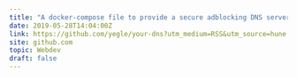 ```yaml
---
title: "A docker-compose file to provide a secure adblocking DNS server"
date: 2019-05-28T14:04:00Z
link: https://github.com/yegle/your-dns?utm_medium=RSS&utm_source=hune
site: github.com
topic: Webdev
draft: false
---
```

